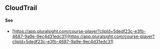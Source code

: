 ## CloudTrail



#### See
* [https://app.pluralsight.com/course-player?clipId=5dedf23c-e3fb-4687-9a9e-9ec4d31edc31](https://app.pluralsight.com/course-player?clipId=5dedf23c-e3fb-4687-9a9e-9ec4d31edc31)
